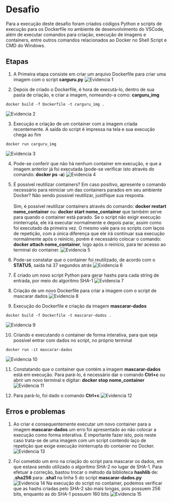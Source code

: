 # Desafio
Para a execução deste desafio foram criados códigos Python e scripts de execução para os Dockerfile no ambiente de desenvolvimento do VSCode, além de executar comandos para criação, execução de imagens e containers, entre outros comandos relacionados ao Docker no Shell Script e CMD do Windows.

## Etapas

1. A Primeira etapa consiste em criar um arquivo Dockerfile para criar uma imagem com o script **carguru.py**
![Evidencia 1](../evidencias/01.png)

2. Depois de criado o Dockerfile, é hora de executá-lo, dentro de sua pasta de criação, e criar a imagem, nomeando-a como: **carguru_img**
```
docker build -f Dockerfile -t carguru_img .
```
![Evidencia 2](../evidencias/02.png)

3. Execução e criação de um container com a imagem criada recentemente. A saída do script é impressa na tela e sua execução chega ao fim
```
docker run carguru_img
```
![Evidencia 3](../evidencias/03.png) 

4. Pode-se conferir que não há nenhum container em execução, e que a imagem anterior já foi executada (pode-se verificar isto através do comando: **docker ps -a**)
![Evidencia 4](../evidencias/04.png)

5. É possível reutilizar containers? Em caso positivo, apresente o comando necessário para reiniciar um das containers parados em seu ambiente Docker? Não sendo possível reutilizar, justifique sua resposta.<br><br>
Sim, é possível reutilizar containers através do comando: **docker restart nome_container** ou: **docker start nome_container** que também serve para quando o container está parado. Se o script não exigir execução ininterrupta, ele irá executar normalmente e depois parar, assim como foi executado da primeira vez. O mesmo vale para os scripts com laços de repetição, com a única diferença que ele irá continuar sua execução normalmente após o reinício, porém é necessário colocar o comando: **docker attach nome_container**, logo após o reinício, para ter acesso ao terminal do container.
![Evidencia 5](../evidencias/05.png)

6. Pode-se constatar que o container foi reutilizado, de acordo com o **STATUS**, saída há 37 segundos atrás
![Evidencia 6](../evidencias/06.png)

7. É criado um novo script Python para gerar hashs para cada string de entrada, por meio do algoritmo SHA-1
![Evidencia 7](../evidencias/07.png)

8. Criação de um novo Dockerfile para criar a imagem com o script de mascarar dados
![Evidencia 8](../evidencias/08.png)

9. Execução do Dockerfile e criação da imagem **mascarar-dados**
```
docker build -f Dockerfile -t mascarar-dados .
```
![Evidencia 9](../evidencias/09.png)

10. Criando e executando o container de forma interativa, para que seja possível entrar com dados no script, no próprio terminal
```
docker run -it mascarar-dados
```
![Evidencia 10](../evidencias/10.png)

11. Constatando que o container que contém a imagem **mascarar-dados** está em execução. Para pará-lo, é necessário dar o comando **Ctrl+c** ou abrir um novo terminal e digitar: **docker stop nome_container**
![Evidencia 11](../evidencias/11.png)

12. Para pará-lo, foi dado o comando **Ctrl+c**
![Evidencia 12](../evidencias/12.png)


## Erros e problemas

1. Ao criar e consequentemente executar um novo container para a imagem **mascarar-dados** um erro foi apresentado ao não colocar a execução como forma interativa. É importante fazer isto, pois neste caso trata-se de uma imagem com um script contendo laço de repetição que exige execução ininterrupta do container no Docker.
![Evidencia 13](../evidencias/13.png)

2. Foi cometido um erro na criação do script para mascarar os dados, em que estava sendo utilizado o algoritmo SHA-2 no lugar de SHA-1. Para efetuar a correção, bastou trocar o método da biblioteca **hashlib** de: **.sha256** para: **.sha1** na linha 5 do script **mascarar-dados.py**
![Evidencia 14](../evidencias/14.png)
Na execução do script no container, podemos verificar que as hashs criadas pelo SHA-2 são mais longas, pois possuem 256 bits, enquanto as do SHA-1 possuem 160 bits
![Evidencia 15](../evidencias/15.png)